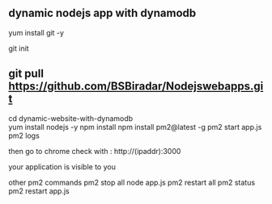 dynamic nodejs app with dynamodb
----------------------------------------------------

yum install git -y 

git init 

git pull https://github.com/BSBiradar/Nodejswebapps.git
----------------------------------------------------
cd dynamic-website-with-dynamodb   
yum install nodejs -y 
npm install 
npm install pm2@latest -g 
pm2 start app.js 
pm2 logs

then go to chrome check with :  http://(ipaddr):3000

your application is visible to you

other pm2 commands
pm2 stop all
node app.js
pm2 restart all
pm2 status
pm2 restart app.js 
